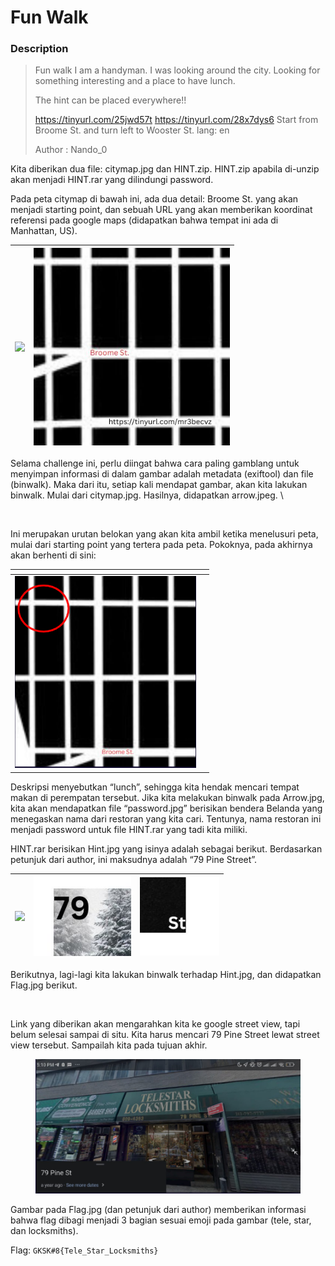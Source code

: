# Fun Walk

### Description

> Fun walk I am a handyman. I was looking around the city. Looking for something interesting and a place to have lunch.
>
> The hint can be placed everywhere!!
>
> https://tinyurl.com/25jwd57t https://tinyurl.com/28x7dys6 Start from Broome St. and turn left to Wooster St. lang: en
>
> Author : Nando\_0

Kita diberikan dua file: citymap.jpg dan HINT.zip. HINT.zip apabila di-unzip akan menjadi HINT.rar yang dilindungi password.

Pada peta citymap di bawah ini, ada dua detail: Broome St. yang akan menjadi starting point, dan sebuah URL yang akan memberikan koordinat referensi pada google maps (didapatkan bahwa tempat ini ada di Manhattan, US).

| ![](https://lh7-us.googleusercontent.com/DcfXoZSk8XXX3615Nf7oSsJDrgvJ-EUjwAA29qNjb7gxTPxRLqWPvdXFzQHOOQJnBzTGey8XYtAJKGaWavyCa7p4vkYf6Gk-gnVCFyUgsiLaxuQp7QXu476v_DtPoG4_MPRmVk3o-bS6H2I9jJ9xqQk) | <img src="../../../.gitbook/assets/image (6) (1) (1) (1) (1) (1) (1).png" alt="" data-size="original"> |
| ------------------------------------------------------------------------------------------------------------------------------------------------------------------------------------------------- | ------------------------------------------------------------------------------------------------------ |

Selama challenge ini, perlu diingat bahwa cara paling gamblang untuk menyimpan informasi di dalam gambar adalah metadata (exiftool) dan file (binwalk). Maka dari itu, setiap kali mendapat gambar, akan kita lakukan binwalk. Mulai dari citymap.jpg. Hasilnya, didapatkan arrow.jpeg. \


<figure><img src="https://lh7-us.googleusercontent.com/qMQyF4M8QrleGcT42oUsL--yV4B5BEdlGE5oWg0ItCCfffa0oYZy_FhVcv95Qel1d7nxYxetj8kW-K9_UvO-C692uJv7LmYoQLNL4LDTlWSwjNEwlIDdEgVRhH-hCSlp2DpW6X9DesCYMUomD91V7Xk" alt="" width="375"><figcaption></figcaption></figure>

Ini merupakan urutan belokan yang akan kita ambil ketika menelusuri peta, mulai dari starting point yang tertera pada peta. Pokoknya, pada akhirnya akan berhenti di sini:

<table data-header-hidden><thead><tr><th width="290"></th><th></th></tr></thead><tbody><tr><td><img src="../../../.gitbook/assets/image (5) (1) (1) (1) (1) (1) (1).png" alt="" data-size="original"></td><td><img src="https://lh7-us.googleusercontent.com/cmxe4c190pNITahOigf992Ev64oC7_RBjxXKHE8x4s_vMoUWyM85CAs661LsEHH9Q_Iqtfwe3tWy6Blmw2DcAoTuLj6NVRjbot-Ltk7PEEexOx4w_j1JS2YnI2q_ufIQyQKhPG5lRt88eNWoZXGUhqc" alt=""></td></tr></tbody></table>

Deskripsi menyebutkan “lunch”, sehingga kita hendak mencari tempat makan di perempatan tersebut. Jika kita melakukan binwalk pada Arrow.jpg, kita akan mendapatkan file “password.jpg” berisikan bendera Belanda yang menegaskan nama dari restoran yang kita cari. Tentunya, nama restoran ini menjadi password untuk file HINT.rar yang tadi kita miliki.

HINT.rar berisikan Hint.jpg yang isinya adalah sebagai berikut. Berdasarkan petunjuk dari author, ini maksudnya adalah “79 Pine Street”.

| ![](https://lh7-us.googleusercontent.com/swnluSOoA_SjoNTNHgOXhdTygx2AorE5YwP4a7ySZ7OZ2aZhHnufuv40tpI1pFx950Aht_TJxUJ6MTxIPc28e-kIYN-Zse0xEK8n_4n5OJ_9BVQnr4W23o4TRkkvikjQKOaiLI77FsiZyxV1OdMerNo) | <img src="../../../.gitbook/assets/image (7) (1) (1) (1) (1) (1) (1).png" alt="" data-size="original"> | <img src="../../../.gitbook/assets/image (8) (1) (1) (1) (1) (1) (1).png" alt="" data-size="original"> |
| ------------------------------------------------------------------------------------------------------------------------------------------------------------------------------------------------- | ------------------------------------------------------------------------------------------------------ | ------------------------------------------------------------------------------------------------------ |

Berikutnya, lagi-lagi kita lakukan binwalk terhadap Hint.jpg, dan didapatkan Flag.jpg berikut.

<figure><img src="https://lh7-us.googleusercontent.com/Y2omnwHpC03ji0XD6DxShet0gDu4oVVqk09HO-wAMnduS6ajHvenaVveZvnYyHi1TPHNaTy8WwAQUzsdXmlYfFELP4eUbmp4aoB7g36yFKAhW6fyMMas3qweMTSlaobTpOOzMYKwt4f_8MUgu705a2I" alt="" width="188"><figcaption></figcaption></figure>

Link yang diberikan akan mengarahkan kita ke google street view, tapi belum selesai sampai di situ. Kita harus mencari 79 Pine Street lewat street view tersebut. Sampailah kita pada tujuan akhir.

<figure><img src="../../../.gitbook/assets/image (10) (1) (1) (1) (1) (1) (1).png" alt=""><figcaption></figcaption></figure>

Gambar pada Flag.jpg (dan petunjuk dari author) memberikan informasi bahwa flag dibagi menjadi 3 bagian sesuai emoji pada gambar (tele, star, dan locksmiths).

Flag: `GKSK#8{Tele_Star_Locksmiths}`
